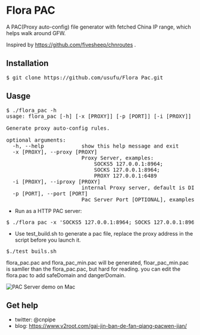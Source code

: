 # Flora PAC

A PAC(Proxy auto-config) file generator with fetched China IP range, which helps walk around GFW.

Inspired by https://github.com/fivesheep/chnroutes .

## Installation
<pre>
$ git clone https://github.com/usufu/Flora_Pac.git
</pre>

## Uasge
<pre>
$ ./flora_pac -h
usage: flora_pac [-h] [-x [PROXY]] [-p [PORT]] [-i [PROXY]]

Generate proxy auto-config rules.

optional arguments:
  -h, --help            show this help message and exit
  -x [PROXY], --proxy [PROXY]
                        Proxy Server, examples:
                            SOCKS5 127.0.0.1:8964;
                            SOCKS 127.0.0.1:8964;
                            PROXY 127.0.0.1:6489
  -i [PROXY], --iproxy [PROXY]
                        internal Proxy server, default is DIRECT, especially for company network if it need a internal proxy to access outside network.
  -p [PORT], --port [PORT]
                        Pac Server Port [OPTIONAL], examples: 8970
</pre>
* Run as a HTTP PAC server:
<pre>
$ ./flora_pac -x 'SOCKS5 127.0.0.1:8964; SOCKS 127.0.0.1:8964; DIRECT' -p 8970
</pre>
* Use test_build.sh to generate a pac file, replace the proxy address in the script before you launch it.
<pre>
$./test_buils.sh
</pre>
flora_pac.pac and flora_pac_min.pac will be generated, floar_pac_min.pac is samller than the flora_pac.pac, but hard for reading.
you can edit the flora.pac to add safeDomain and dangerDomain.

![PAC Server demo on Mac](https://raw.github.com/Leask/Flora_Pac/master/screenshots/mac.jpg "PAC Server demo on Mac")

## Get help
* twitter: @cnpipe
* blog: https://www.v2root.com/gai-jin-ban-de-fan-qiang-pacwen-jian/